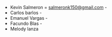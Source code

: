 - Kevin Salmeron = salmeronk150@gmail.com -
- Carlos barlos -
- Emanuel Vargas -
- Facundo Blas -
- Melody lanza

